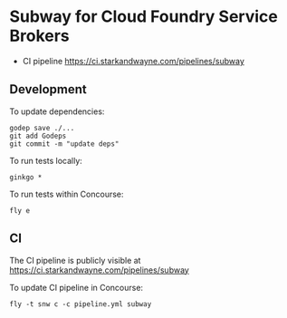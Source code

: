 Subway for Cloud Foundry Service Brokers
========================================

-	CI pipeline https://ci.starkandwayne.com/pipelines/subway

Development
-----------

To update dependencies:

```
godep save ./...
git add Godeps
git commit -m "update deps"
```

To run tests locally:

```
ginkgo *
```

To run tests within Concourse:

```
fly e
```

CI
--

The CI pipeline is publicly visible at https://ci.starkandwayne.com/pipelines/subway

To update CI pipeline in Concourse:

```
fly -t snw c -c pipeline.yml subway
```
